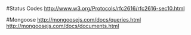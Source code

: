 #Status Codes
http://www.w3.org/Protocols/rfc2616/rfc2616-sec10.html

#Mongoose
http://mongoosejs.com/docs/queries.html
http://mongoosejs.com/docs/documents.html